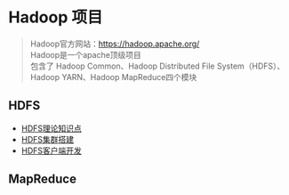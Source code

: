 # Hadoop 项目

> Hadoop官方网站：https://hadoop.apache.org/   
> Hadoop是一个apache顶级项目   
> 包含了 Hadoop Common、Hadoop Distributed File System（HDFS）、Hadoop YARN、Hadoop MapReduce四个模块

## HDFS

- [HDFS理论知识点](大数据技术栈/Hadoop/HDFS/HDFS理论知识点/)
- [HDFS集群搭建](大数据技术栈/Hadoop/HDFS/HDFS集群搭建/)
- [HDFS客户端开发](大数据技术栈/Hadoop/HDFS/HDFS客户端开发/)

## MapReduce
